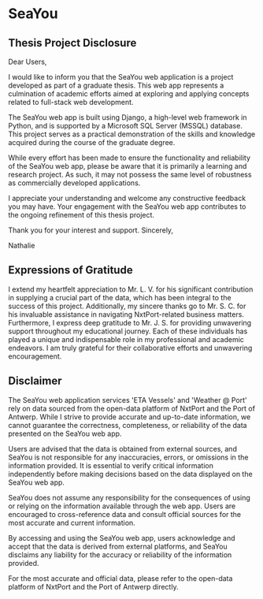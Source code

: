 # SeaYou

## Thesis Project Disclosure
Dear Users,

I would like to inform you that the SeaYou web application is a project developed as part of a graduate thesis. This web app represents a culmination of academic efforts aimed at exploring and applying concepts related to full-stack web development.

The SeaYou web app is built using Django, a high-level web framework in Python, and is supported by a Microsoft SQL Server (MSSQL) database. This project serves as a practical demonstration of the skills and knowledge acquired during the course of the graduate degree.

While every effort has been made to ensure the functionality and reliability of the SeaYou web app, please be aware that it is primarily a learning and research project. As such, it may not possess the same level of robustness as commercially developed applications.

I appreciate your understanding and welcome any constructive feedback you may have. Your engagement with the SeaYou web app contributes to the ongoing refinement of this thesis project.

Thank you for your interest and support.
Sincerely,

Nathalie

## Expressions of Gratitude
I extend my heartfelt appreciation to Mr. L. V. for his significant contribution in supplying a crucial part of the data, which has been integral to the success of this project. Additionally, my sincere thanks go to Mr. S. C. for his invaluable assistance in navigating NxtPort-related business matters. Furthermore, I express deep gratitude to Mr. J. S. for providing unwavering support throughout my educational journey. Each of these individuals has played a unique and indispensable role in my professional and academic endeavors. I am truly grateful for their collaborative efforts and unwavering encouragement.

## Disclaimer
The SeaYou web application services 'ETA Vessels' and 'Weather @ Port' rely on data sourced from the open-data platform of NxtPort and the Port of Antwerp. While I strive to provide accurate and up-to-date information, we cannot guarantee the correctness, completeness, or reliability of the data presented on the SeaYou web app.

Users are advised that the data is obtained from external sources, and SeaYou is not responsible for any inaccuracies, errors, or omissions in the information provided. It is essential to verify critical information independently before making decisions based on the data displayed on the SeaYou web app.

SeaYou does not assume any responsibility for the consequences of using or relying on the information available through the web app. Users are encouraged to cross-reference data and consult official sources for the most accurate and current information.

By accessing and using the SeaYou web app, users acknowledge and accept that the data is derived from external platforms, and SeaYou disclaims any liability for the accuracy or reliability of the information provided.

For the most accurate and official data, please refer to the open-data platform of NxtPort and the Port of Antwerp directly.
